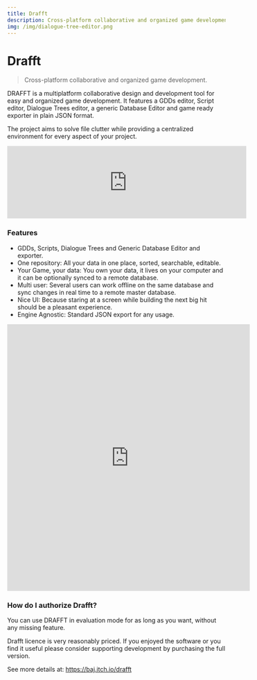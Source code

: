 ```yaml
---
title: Drafft
description: Cross-platform collaborative and organized game development. Dialogue Tree Editor, GDDs Editor, Scripting Editor, and More!
img: /img/dialogue-tree-editor.png
---
```


# Drafft

> Cross-platform collaborative and organized game development.

DRAFFT is a multiplatform collaborative design and development tool for easy and organized game development. It features a GDDs editor, Script editor, Dialogue Trees editor, a generic Database Editor and game ready exporter in plain JSON format.

The project aims to solve file clutter while providing a centralized environment for every aspect of your project.

<div class='iframe-container'>
<iframe src="https://itch.io/embed/850148?bg_color=1d1f22&amp;fg_color=c5c8c6&amp;link_color=7c5875&amp;border_color=505357" width="552" height="167" frameborder="0"><a href="https://baj.itch.io/drafft">drafft by baj</a></iframe>
</div>

### Features

- GDDs, Scripts, Dialogue Trees and Generic Database Editor and exporter.
- One repository: All your data in one place, sorted, searchable, editable.
- Your Game, your data: You own your data, it lives on your computer and it can be optionally synced to a remote database.
- Multi user: Several users can work offline on the same database and sync changes in real time to a remote master database.
- Nice UI: Because staring at a screen while building the next big hit should be a pleasant experience.
- Engine Agnostic: Standard JSON export for any usage.

<iframe width="560" height="615" src="https://www.youtube.com/embed/XYneuHPRbhg" title="YouTube video player" frameborder="0" allow="accelerometer; autoplay; clipboard-write; encrypted-media; gyroscope; picture-in-picture; web-share" allowfullscreen></iframe>

### How do I authorize Drafft?

You can use DRAFFT in evaluation mode for as long as you want, without any missing feature.

Drafft licence is very reasonably priced. If you enjoyed the software or you find it useful please consider supporting development by purchasing the full version.

See more details at: https://baj.itch.io/drafft
